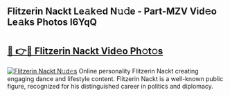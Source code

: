 ## Flitzerin Nackt Le𝚊k𝚎d N𝚞𝚍e - Part-MZV Vid𝚎o Le𝚊ks Photos l6YqQ

# <h2><a href="http://fb0dmt.evod.top/?m=Flitzerin+Nackt">🔗 👉🔴 Flitzerin Nackt Vid𝚎o Ph𝚘t𝚘s</a></h2>

[![Flitzerin Nackt N𝚞d𝚎s](https://i.imgur.com/8V9OHl7.gif)](http://fb0dmt.evod.top/?m=Flitzerin+Nackt)
Online personality Flitzerin Nackt creating engaging dance and lifestyle content. Flitzerin Nackt is a well-known public figure, recognized for his distinguished career in politics and diplomacy. 
